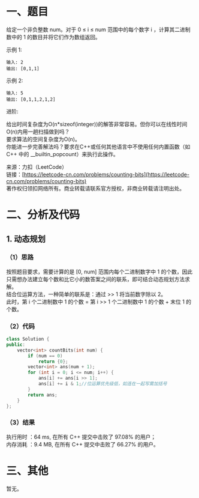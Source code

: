 # 一、题目
给定一个非负整数 num。对于 0 ≤ i ≤ num 范围中的每个数字 i ，计算其二进制数中的 1 的数目并将它们作为数组返回。  
  
示例 1:  
```
输入: 2
输出: [0,1,1]
```
示例 2:  
```
输入: 5
输出: [0,1,1,2,1,2]
```
进阶:  
  
给出时间复杂度为O(n*sizeof(integer))的解答非常容易。但你可以在线性时间O(n)内用一趟扫描做到吗？  
要求算法的空间复杂度为O(n)。  
你能进一步完善解法吗？要求在C++或任何其他语言中不使用任何内置函数（如 C++ 中的 __builtin_popcount）来执行此操作。  
  
来源：力扣（LeetCode）  
链接：[https://leetcode-cn.com/problems/counting-bits](https://leetcode-cn.com/problems/counting-bits)  
著作权归领扣网络所有。商业转载请联系官方授权，非商业转载请注明出处。  
# 二、分析及代码
## 1. 动态规划
### （1）思路
按照题目要求，需要计算的是 [0, num] 范围内每个二进制数字中 1 的个数，因此只需想办法建立每个数和比它小的数答案之间的联系，即可结合动态规划方法求解。  
结合位运算方法，一种简单的联系是：通过 >> 1 将当前数字除以 2。  
此时，第 i 个二进制数中 1 的个数 = 第 i >> 1 个二进制数中 1 的个数 + 末位 1 的个数。  
### （2）代码
```cpp
class Solution {
public:
    vector<int> countBits(int num) {
        if (num == 0)
            return {0};
        vector<int> ans(num + 1);
        for (int i = 0; i <= num; i++) {
            ans[i] += ans[i >> 1];
            ans[i] += i & 1;//位运算优先级低，如连在一起写需加括号
        }
        return ans;
    }
};
```
### （3）结果
执行用时 ：64 ms, 在所有 C++ 提交中击败了 97.08% 的用户；  
内存消耗 ：9.4 MB, 在所有 C++ 提交中击败了 66.27% 的用户。  
# 三、其他
暂无。 

